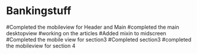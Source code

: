 # Bankingstuff
#Completed the mobileview for Header and Main
#completed the main desktopview
#working on the articles
#Added mixin to midscreen
#Completed the mobile view for section3
#Completed section3
#completed the mobileview for section 4